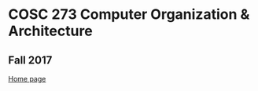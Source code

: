 # COSC 273 Computer Organization & Architecture

## Fall 2017

[Home page](http://webs.wofford.edu/sykesda/2017/09/cosc273/)
